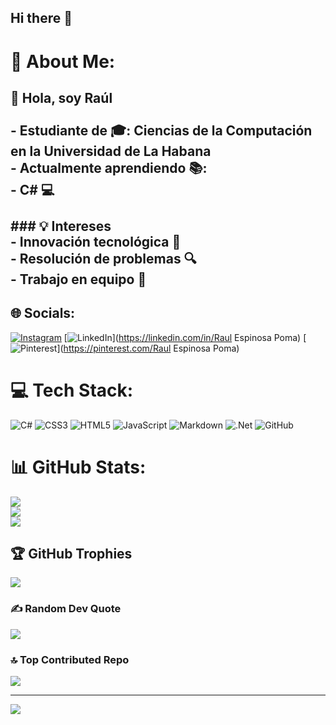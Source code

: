 ## Hi there 👋

# 💫 About Me:
## 👋 Hola, soy Raúl<br><br>- **Estudiante de** 🎓: Ciencias de la Computación en la Universidad de La Habana<br>- **Actualmente aprendiendo** 📚: <br>  - C# 💻<br><br>### 💡 Intereses<br>- Innovación tecnológica 🚀<br>- Resolución de problemas 🔍<br>- Trabajo en equipo 🤝<br>


## 🌐 Socials:
[![Instagram](https://img.shields.io/badge/Instagram-%23E4405F.svg?logo=Instagram&logoColor=white)](https://instagram.com/@raul050726) [![LinkedIn](https://img.shields.io/badge/LinkedIn-%230077B5.svg?logo=linkedin&logoColor=white)](https://linkedin.com/in/Raul Espinosa Poma) [![Pinterest](https://img.shields.io/badge/Pinterest-%23E60023.svg?logo=Pinterest&logoColor=white)](https://pinterest.com/Raul Espinosa Poma) 

# 💻 Tech Stack:
![C#](https://img.shields.io/badge/c%23-%23239120.svg?style=for-the-badge&logo=csharp&logoColor=white) ![CSS3](https://img.shields.io/badge/css3-%231572B6.svg?style=for-the-badge&logo=css3&logoColor=white) ![HTML5](https://img.shields.io/badge/html5-%23E34F26.svg?style=for-the-badge&logo=html5&logoColor=white) ![JavaScript](https://img.shields.io/badge/javascript-%23323330.svg?style=for-the-badge&logo=javascript&logoColor=%23F7DF1E) ![Markdown](https://img.shields.io/badge/markdown-%23000000.svg?style=for-the-badge&logo=markdown&logoColor=white) ![.Net](https://img.shields.io/badge/.NET-5C2D91?style=for-the-badge&logo=.net&logoColor=white) ![GitHub](https://img.shields.io/badge/github-%23121011.svg?style=for-the-badge&logo=github&logoColor=white)
# 📊 GitHub Stats:
![](https://github-readme-stats.vercel.app/api?username=Charge1500&theme=dark&hide_border=false&include_all_commits=false&count_private=false)<br/>
![](https://github-readme-streak-stats.herokuapp.com/?user=Charge1500&theme=dark&hide_border=false)<br/>
![](https://github-readme-stats.vercel.app/api/top-langs/?username=Charge1500&theme=dark&hide_border=false&include_all_commits=false&count_private=false&layout=compact)

## 🏆 GitHub Trophies
![](https://github-profile-trophy.vercel.app/?username=Charge1500&theme=default&no-frame=false&no-bg=true&margin-w=4)

### ✍️ Random Dev Quote
![](https://quotes-github-readme.vercel.app/api?type=horizontal&theme=radical)

### 🔝 Top Contributed Repo
![](https://github-contributor-stats.vercel.app/api?username=Charge1500&limit=5&theme=dark&combine_all_yearly_contributions=true)

---
[![](https://visitcount.itsvg.in/api?id=Charge1500&icon=0&color=0)](https://visitcount.itsvg.in)

<!-- Proudly created with GPRM ( https://gprm.itsvg.in ) -->
